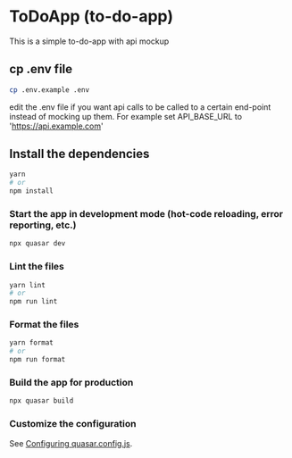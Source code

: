# ToDoApp (to-do-app)

This is a simple to-do-app with api mockup

## cp .env file
```bash
cp .env.example .env
```

edit the .env file if you want api calls to be called to a certain end-point instead of mocking up them. For example set API_BASE_URL to 'https://api.example.com'

## Install the dependencies
```bash
yarn
# or
npm install
```

### Start the app in development mode (hot-code reloading, error reporting, etc.)
```bash
npx quasar dev
```


### Lint the files
```bash
yarn lint
# or
npm run lint
```


### Format the files
```bash
yarn format
# or
npm run format
```



### Build the app for production
```bash
npx quasar build
```

### Customize the configuration
See [Configuring quasar.config.js](https://v2.quasar.dev/quasar-cli-webpack/quasar-config-js).
